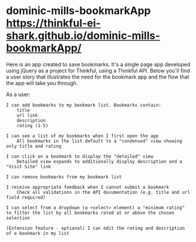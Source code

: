 # dominic-mills-bookmarkApp https://thinkful-ei-shark.github.io/dominic-mills-bookmarkApp/


Here is an app created to save bookmarks. It's a single page app developed using jQuery as a project for Thinkful, using a Thinkful API. Below you'll find a user story that illustrates the need for the bookmark app and the flow that the app will take you through. 

As a user:

    I can add bookmarks to my bookmark list. Bookmarks contain:
        title
        url link
        description
        rating (1-5)

    I can see a list of my bookmarks when I first open the app
        All bookmarks in the list default to a "condensed" view showing only title and rating

    I can click on a bookmark to display the "detailed" view
        Detailed view expands to additionally display description and a "Visit Site" link

    I can remove bookmarks from my bookmark list

    I receive appropriate feedback when I cannot submit a bookmark
        Check all validations in the API documentation (e.g. title and url field required)

    I can select from a dropdown (a <select> element) a "minimum rating" to filter the list by all bookmarks rated at or above the chosen selection

    (Extension feature - optional) I can edit the rating and description of a bookmark in my list
